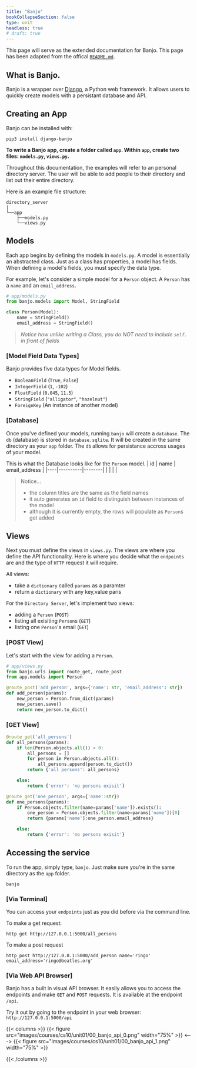 ```yaml
---
title: "Banjo"
bookCollapseSection: false
type: unit
headless: true
# draft: true
---
```


This page will serve as the extended documentation for Banjo. This page has been adapted from the offical [`README.md`](https://github.com/cproctor/django-banjo#deploying-to-heroku).


## What is Banjo. 

Banjo is a wrapper over [Django](https://www.djangoproject.com/), a Python web framework. It allows users to quickly create models with a persistant database and API. 


## Creating an App

Banjo can be installed with:
```shell
pip3 install django-banjo
```

**To write a Banjo app, create a folder called `app`. Within `app`, create two files: `models.py`, `views.py`.** 


Throughout this documentation, the examples will refer to an personal directory server. The user will be able to add people to their directory and list out their entire directory. 

Here is an example file structure:
```shell
directory_server
|
└──app
    ├──models.py
    └──views.py
```

## Models

Each app begins by defining the models in `models.py`. A model is essentially an abstracted class. Just as a class has properties, a model has fields. When defining a model's fields, you must specify the data type. 

For example, let's consider a simple model for a `Person` object. A `Person` has a `name` and an `email_address`.
```python
# app/models.py
from banjo.models import Model, StringField

class Person(Model):
    name = StringField()
    email_address = StringField()
```
> *Notice how unlike writing a Class, you do NOT need to include `self.` in front of fields*

### [Model Field Data Types]

Banjo provides five data types for Model fields.
- `BooleanField` (`True`, `False`)
- `IntegerField` (`1`, `-102`)
- `FloatField` (`0.045`, `11.5`)
- `StringField` (`"alligator"`, `"hazelnut"`)
- `ForeignKey` (An instance of another model)


### [Database]

Once you've defined your models, running `banjo` will create a `database`. The `db` (database) is stored in `database.sqlite`. It will be created in the same directory as your `app` folder. The `db` allows for persistance accross usages of your model. 

This is what the Database looks like for the `Person` model. 
| id | name | email_address | 
|----|----------|--------|
|    |          |        |               
> Notice...
> - the column titles are the same as the field names
> - it auto generates an `id` field to distinguish between instances of the model
> - although it is currently empty, the rows will populate as `Person`s get added 

## Views

Next you must define the views in `views.py`. The views are where you define the API functionality. Here is where you decide what the `endpoints` are and the type of `HTTP` request it will require. 

All views:
- take a `dictionary` called `params` as a paramter
- return a `dictionary` with any key,value paris


For the `Directory Server`, let's implement two views: 
- adding a `Person` (`POST`)
- listing all exisiting `Person`s (`GET`)
- listing one `Person`'s email (`GET`)


### [POST View]
Let's start with the view for adding a `Person`. 

```python {linenos=table}
# app/views.py
from banjo.urls import route_get, route_post
from app.models import Person

@route_post('add_person', args={'name': str, 'email_address': str})
def add_person(params):
    new_person = Person.from_dict(params)
    new_person.save()
    return new_person.to_dict()
```

### [GET View]

```python {linenos=table}
@route_get('all_persons')
def all_persons(params):
    if len(Person.objects.all()) > 0:
        all_persons = []
        for person in Person.objects.all():
            all_persons.append(person.to_dict())
        return {'all persons': all_persons}

    else:
        return {'error': 'no persons exisit'}

@route_get('one_person', args={'name':str})
def one_persons(params):
    if Person.objects.filter(name=params['name']).exists():
        one_person = Person.objects.filter(name=params['name'])[0]
        return {params['name']:one_person.email_address}

    else:
        return {'error': 'no persons exisit'}
```

## Accessing the service

To run the app, simply type, `banjo`. Just make sure you're in the same directory as the `app` folder.
```shell
banjo
``` 

### [Via Terminal]

You can access your `endpoints` just as you did before via the command line. 

To make a get request: 
```shell
http get http://127.0.0.1:5000/all_persons
```

To make a post request
```shell
http post http://127.0.0.1:5000/add_person name='ringo' email_address='ringo@beatles.org'
```

### [Via Web API Browser]

Banjo has a built in visual API browser. It easily allows you to access the endpoints and make `GET` and `POST` requests. It is available at the endpoint `/api`.

Try it out by going to the endpoint in your web browser: `http://127.0.0.1:5000/api`

{{< columns >}}
{{< figure src="images/courses/cs10/unit01/00_banjo_api_0.png" width="75%" >}}
<--->
{{< figure src="images/courses/cs10/unit01/00_banjo_api_1.png" width="75%" >}}


{{< /columns >}}

<!-- 
## Advanced Models

### [Model Methods]

Similar to how when writing a class you can define its functionalities through methods, you can do the same with a Model.

For the `Person` object, we would like to add the functionality of tracking their `age`. 

First, we must add a `total_guesses` field to our model.
```python
# app/models.py
from banjo.models import Model, StringField

class Riddle(Model):
    question = StringField()
    answer = StringField()
    total_guesses = IntegerField()
```

Then, we can do write a custom method to update the `total_guesses` field. 
```python
# app/models.py
from banjo.models import Model, StringField

class Riddle(Model):
    question = StringField()
    answer = StringField()
    total_guesses = IntegerField()

    def increase_guesses(self):
      self.total_guesses = total_guesses + 1
```
> *Notice how when using fields in a method, you DO need to write `self.`*

### [Model Relationships]

## Advanced Views

how to remove an instance of a model 

advanced filtering -->





